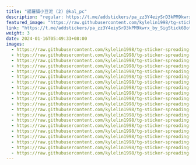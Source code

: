 ```yaml
---
title: "暹羅貓小豆泥 (2) @kal_pc"
description: "regular: https://t.me/addstickers/pa_zz3Y4eiySrD3kPM9kwrx_by_SigStick6Bot"
featured_image: "https://raw.githubusercontent.com/kylelin1998/tg-sticker-spreading-worldwide-images/main/img/bed8c532-23ff-49e3-91e2-43b39f1c11d4.jpg"
link: "https://t.me/addstickers/pa_zz3Y4eiySrD3kPM9kwrx_by_SigStick6Bot"
weight: 3
date: 2024-01-16T05:49:33+08:00
images:
  - https://raw.githubusercontent.com/kylelin1998/tg-sticker-spreading-worldwide-images/main/img/bed8c532-23ff-49e3-91e2-43b39f1c11d4.jpg
  - https://raw.githubusercontent.com/kylelin1998/tg-sticker-spreading-worldwide-images/main/img/fc4a0db2-9f73-4d6d-8524-5fa1c532d636.jpg
  - https://raw.githubusercontent.com/kylelin1998/tg-sticker-spreading-worldwide-images/main/img/e79c054a-8308-4acf-851c-55d8d49a6530.jpg
  - https://raw.githubusercontent.com/kylelin1998/tg-sticker-spreading-worldwide-images/main/img/8af6d7ea-07c1-4c58-90bd-02cfa5c6711d.jpg
  - https://raw.githubusercontent.com/kylelin1998/tg-sticker-spreading-worldwide-images/main/img/adffbd54-88ad-40d4-bb7f-866c934fccc4.jpg
  - https://raw.githubusercontent.com/kylelin1998/tg-sticker-spreading-worldwide-images/main/img/1ed52dee-fed6-4d84-96ef-335aea094070.jpg
  - https://raw.githubusercontent.com/kylelin1998/tg-sticker-spreading-worldwide-images/main/img/125c4815-e5bf-4b29-80c3-b3559cecbd76.jpg
  - https://raw.githubusercontent.com/kylelin1998/tg-sticker-spreading-worldwide-images/main/img/51001d86-a464-441e-a21c-07b3ca794e5e.jpg
  - https://raw.githubusercontent.com/kylelin1998/tg-sticker-spreading-worldwide-images/main/img/b4108b43-8e97-4d6f-9373-4a4ce11d9b16.jpg
  - https://raw.githubusercontent.com/kylelin1998/tg-sticker-spreading-worldwide-images/main/img/941b7486-8806-4b00-a5fd-595268eea0e8.jpg
  - https://raw.githubusercontent.com/kylelin1998/tg-sticker-spreading-worldwide-images/main/img/70b45d75-8afc-4b43-8ab9-a20e997d5035.jpg
  - https://raw.githubusercontent.com/kylelin1998/tg-sticker-spreading-worldwide-images/main/img/e9f76929-6779-4ae4-8299-e95782d4b91f.jpg
  - https://raw.githubusercontent.com/kylelin1998/tg-sticker-spreading-worldwide-images/main/img/6684a264-0903-40d4-a96a-f6326ec9bd5f.jpg
  - https://raw.githubusercontent.com/kylelin1998/tg-sticker-spreading-worldwide-images/main/img/5e24301d-2b73-4028-ac70-2157277b9e10.jpg
  - https://raw.githubusercontent.com/kylelin1998/tg-sticker-spreading-worldwide-images/main/img/a30ab270-9dd6-4400-9ef7-911294ae7383.jpg
  - https://raw.githubusercontent.com/kylelin1998/tg-sticker-spreading-worldwide-images/main/img/f3fd3db7-cbde-4670-bc16-44764a34d5d5.jpg
  - https://raw.githubusercontent.com/kylelin1998/tg-sticker-spreading-worldwide-images/main/img/ed04a57d-9ccf-4caf-ace2-e83709fd8c7c.jpg
  - https://raw.githubusercontent.com/kylelin1998/tg-sticker-spreading-worldwide-images/main/img/be12d3cf-25e6-44bd-b0db-2871c8889b6e.jpg
  - https://raw.githubusercontent.com/kylelin1998/tg-sticker-spreading-worldwide-images/main/img/eb77b171-814a-43dc-85aa-2a5029dad337.jpg
  - https://raw.githubusercontent.com/kylelin1998/tg-sticker-spreading-worldwide-images/main/img/667edaff-bd7a-4d59-90f2-43ebba9400b1.jpg
---
```


